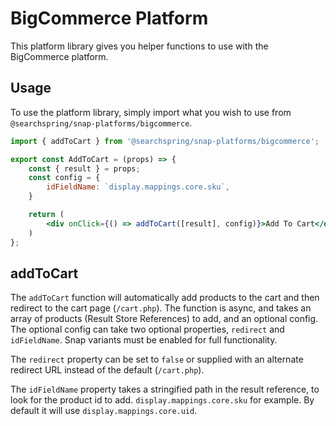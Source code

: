 # BigCommerce Platform
This platform library gives you helper functions to use with the BigCommerce platform. 


## Usage 
To use the platform library, simply import what you wish to use from `@searchspring/snap-platforms/bigcommerce`.

```jsx
import { addToCart } from '@searchspring/snap-platforms/bigcommerce';

export const AddToCart = (props) => {
    const { result } = props;
    const config = {
        idFieldName: `display.mappings.core.sku`,
    }

    return (
        <div onClick={() => addToCart([result], config)}>Add To Cart</div>
    )
};
```

## addToCart
The `addToCart` function will automatically add products to the cart and then redirect to the cart page (`/cart.php`). The function is async, and takes an array of products (Result Store References) to add, and an optional config. The optional config can take two optional properties, `redirect` and `idFieldName`. Snap variants must be enabled for full functionality.

The `redirect` property can be set to `false` or supplied with an alternate redirect URL instead of the default (`/cart.php`). 

The `idFieldName` property takes a stringified path in the result reference, to look for the product id to add. `display.mappings.core.sku` for example. By default it will use `display.mappings.core.uid`.
